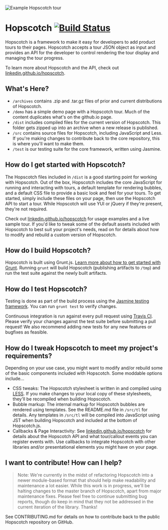 ![Example Hopscotch tour](/demo/img/screenshot.png)

Hopscotch [![Build Status](https://api.travis-ci.org/linkedin/hopscotch.png)](http://travis-ci.org/linkedin/hopscotch)
=========
Hopscotch is a framework to make it easy for developers to add product tours to their pages. Hopscotch accepts a tour JSON object as input and provides an API for the developer to control rendering the tour display and managing the tour progress.

To learn more about Hopscotch and the API, check out [linkedin.github.io/hopscotch](http://linkedin.github.io/hopscotch/).

What's Here?
------------
- `/archives` contains .zip and .tar.gz files of prior and current distributions of Hopscotch.
- `/demo` has a simple demo page with a Hopscotch tour. Much of the content duplicates what's on the github.io page.
- `/dist` includes compiled files for the current version of Hopscotch. This folder gets zipped up into an archive when a new release is published.
- `/src` contains source files for Hopscotch, including JavaScript and Less. If you're making changes to contribute back to the core repository, this is where you'll want to make them.
- `/test` is our testing suite for the core framework, written using Jasmine.

How do I get started with Hopscotch?
------------------------------------
The Hopscotch files included in `/dist` is a good starting point for working with Hopscotch. Out of the box, Hopscotch includes the core JavaScript for running and interacting with tours, a default template for rendering bubbles, and a default CSS file to provide a basic look and feel for your tours. To get started, simply include these files on your page, then use the Hopscotch API to start a tour. While Hopscotch will use YUI or jQuery if they're present, they're not required.

Check out [linkedin.github.io/hopscotch](http://linkedin.github.io/hopscotch/) for usage examples and a live sample tour. If you'd like to tweak some of the default assets included with Hopscotch to best suit your project's needs, read on for details about how to modify and rebuild a custom version of Hopscotch.

How do I build Hopscotch?
-------------------------
Hopscotch is built using Grunt.js. [Learn more about how to get started with Grunt](http://gruntjs.com/getting-started). Running `grunt` will build Hopscotch (publishing artifacts to `/tmp`) and run the test suite against the newly built artifacts.

How do I test Hopscotch?
------------------------
Testing is done as part of the build process using the [Jasmine testing framework](http://jasmine.github.io/edge/introduction.html). You can run `grunt test` to verify changes.

Continuous integration is run against every pull request using [Travis CI](https://travis-ci.org/). Please verify your changes against the test suite before submitting a pull request! We also recommend adding new tests for any new features or bugfixes as feasible.

How do I tweak Hopscotch to meet my project's requirements?
-----------------------------------------------------------
Depending on your use case, you might want to modify and/or rebuild some of the basic components included with Hopscotch. Some moddable options include...

- CSS tweaks: The Hopscotch stylesheet is written in and compiled using [LESS](http://lesscss.org/). If you make changes to your local copy of these stylesheets, they'll be recompiled when building Hopscotch.
- Bubble markup: The internal markup for Hopscotch bubbles are rendered using templates. See the README.md file in `/src/tl` for details. Any templates in `/src/tl` will be compiled into JavaScript using JST when building Hopscotch and included at the bottom of Hopscotch.js.
- Callbacks & Page Interactivity: See [linkedin.github.io/hopscotch](http://linkedin.github.io/hopscotch/) for details about the Hopscotch API and what tour/callout events you can register events with. Use callbacks to integrate Hopscotch with other libraries and/or presentational elements you might have on your page.

I want to contribute! How can I help?
-------------------------------------
> Note: We're currently in the midst of refactoring Hopscotch into a newer module-based format that should help make readability and maintenance a lot easier. While this work is in progress, we'll be halting changes to the master branch of Hopscotch, apart from major maintenance fixes. Please feel free to continue submitting bug reports, though do keep in mind that they not be addressed in the current iteration of the library. Thanks!

See CONTRIBUTING.md for details on how to contribute back to the public Hopscotch repository on GitHub.